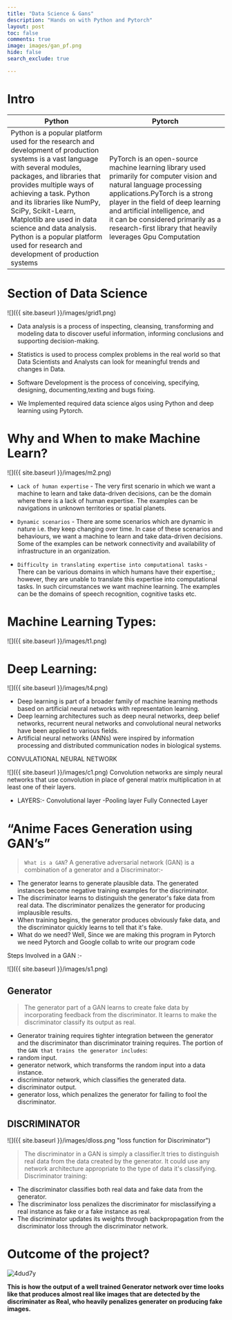 ```yaml
---
title: "Data Science & Gans"
description: "Hands on with Python and Pytorch"
layout: post
toc: false
comments: true
image: images/gan_pf.png
hide: false
search_exclude: true

---
```


# Intro

|Python|Pytorch|
|-|-|
|Python is a popular platform used for the research and development of production systems is a vast language with several modules, packages, and libraries that provides multiple ways of achieving a task. Python and its libraries like NumPy, SciPy, Scikit-Learn, Matplotlib are used in data science and data analysis. Python is a popular platform used for research and development of production systems|PyTorch is an open-source machine learning library used primarily for computer vision and natural language processing applications.PyTorch is a strong player in the field of deep learning and artificial intelligence, and it can be considered primarily as a research-first library that heavily leverages Gpu Computation

# Section of  Data Science



![]({{ site.baseurl }}/images/grid1.png)

- Data analysis is a process of inspecting, cleansing, transforming and modeling data to discover useful information, informing conclusions and supporting decision-making.
 
- Statistics is used to process complex problems in the real world so that Data Scientists and Analysts can look for meaningful trends and   changes in Data.
    
- Software Development is the process of conceiving, specifying, designing, documenting,texting and bugs fixing.

- We Implemented required data science algos using Python and deep learning using  Pytorch.


# Why and When to make Machine Learn?

![]({{ site.baseurl }}/images/m2.png)

- `Lack of human expertise` - The very first scenario in which we want a machine to learn and take data-driven decisions, can be the domain where there is a lack of human expertise. The examples can be navigations in unknown territories or spatial planets. 

- `Dynamic scenarios` - There are some scenarios which are dynamic in nature i.e. they keep changing over time. In case of these scenarios and behaviours, we want a machine to learn and take data-driven decisions. Some of the examples can be network connectivity and availability of infrastructure in an organization. 

- `Difficulty in translating expertise into computational tasks` - There can be various domains in which humans have their expertise,; however, they are unable to translate this expertise into computational tasks. In such circumstances we want machine learning. The examples can be the domains of speech recognition, cognitive tasks etc. 


# Machine Learning Types:


![]({{ site.baseurl }}/images/t1.png)

# Deep Learning:

![]({{ site.baseurl }}/images/t4.png)


- Deep learning is part of a broader family of machine learning methods based on artificial neural networks with representation learning. 
- Deep learning architectures such as deep neural networks, deep belief networks, recurrent neural networks and convolutional neural networks have been applied to various fields. 
- Artificial neural networks (ANNs) were inspired by information processing and distributed communication nodes in biological systems. 


CONVULATIONAL NEURAL NETWORK


![]({{ site.baseurl }}/images/c1.png)
Convolution networks are simply neural networks that use convolution in place of general matrix multiplication in at least one of their layers. 
- LAYERS:- 
 Convolutional layer -Pooling layer 
 Fully Connected Layer 





# “Anime Faces Generation using GAN’s”

> ```What is a GAN```? 
A generative adversarial network (GAN) is a combination of a generator and a Discriminator:-
- The generator learns to generate plausible data. The generated instances become negative training examples for the discriminator.
- The discriminator learns to distinguish the generator's fake data from real data. The discriminator penalizes the generator for producing implausible results.
- When training begins, the generator produces obviously fake data, and the discriminator quickly learns to tell that it's fake.
- What do we need? Well, Since we are making this program in Pytorch  we need Pytorch and Google collab to write our program code 

Steps Involved in a GAN :-

![]({{ site.baseurl }}/images/s1.png)



## Generator
>  The generator part of a GAN learns to create fake data by incorporating feedback from the discriminator. It learns to make the discriminator classify its output as real.
- Generator training requires tighter integration between the generator and the discriminator than discriminator training requires. The portion of the `GAN that trains the generator includes`:
- random input.
- generator network, which transforms the random input into a data instance.
- discriminator network, which classifies the generated data.
- discriminator output.
- generator loss, which penalizes the generator for failing to fool the discriminator.


## DISCRIMINATOR


![]({{ site.baseurl }}/images/dloss.png "loss function for Discriminator")

> The discriminator in a GAN is simply a classifier.It tries to distinguish real data from the data created by the generator. It could use any network architecture appropriate to the type of data it's classifying.
  Discriminator training:
* The discriminator classifies both real data and fake data from the generator.
* The discriminator loss penalizes the discriminator for misclassifying a real instance as fake or a fake instance as real.
* The discriminator updates its weights through backpropagation from the discriminator loss through the discriminator network.


# Outcome of the project?

![4dud7y](https://user-images.githubusercontent.com/44031169/92255060-6c500780-eeef-11ea-8ee9-4f8ef18e7722.gif)



**This is how the output of a well trained Generator network over time  looks like that produces almost real like  images that are detected by the discriminater as Real,  who heavily penalizes generater on  producing fake images.**







